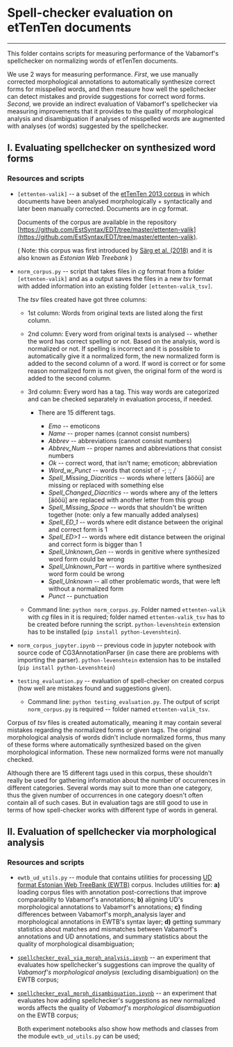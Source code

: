 # Spell-checker evaluation on etTenTen documents

---

This folder contains scripts for measuring performance of the Vabamorf's spellchecker on normalizing words of etTenTen documents.

We use 2 ways for measuring performance.
_First_, we use manually corrected morphological annotations to automatically synthesize correct forms for misspelled words, and then measure how well the  spellchecker can detect mistakes and provide suggestions for correct word forms.
_Second_, we provide an indirect evaluation of Vabamorf's spellchecker via measuring improvements that it provides to the quality of morphological analysis and disambiguation if analyses of misspelled words are augmented with analyses (of words) suggested by the spellchecker. 

## I. Evaluating spellchecker on synthesized word forms

### Resources and scripts

 * `[ettenten-valik]` -- a subset of the [etTenTen 2013 corpus](https://metashare.ut.ee/repository/browse/ettenten-korpus-toortekst/b564ca760de111e6a6e4005056b4002419cacec839ad4b7a93c3f7c45a97c55f) in which documents have been analysed morphologically + syntactically and later been manually corrected. Documents are in _cg_ format.
 
	Documents of the corpus are available in the repository [https://github.com/EstSyntax/EDT/tree/master/ettenten-valik](https://github.com/EstSyntax/EDT/tree/master/ettenten-valik).

	( Note: this corpus was first introduced by [Särg et al. \(2018\)](https://link.springer.com/chapter/10.1007/978-3-030-00794-2_18) and it is also known as _Estonian Web Treebank_ ) 

* `norm_corpus.py` -- script that takes files in _cg_ format from a folder  `[ettenten-valik]` and as a output saves the files in a new _tsv_ format with added information into an existing folder `[ettenten-valik_tsv]`.
	
	The _tsv_ files created have got three columns:
		
	- 1st column: Words from original texts are listed along the first column. 
	- 2nd column: Every word from original texts is analysed -- whether the word has correct spelling or not. Based on the analysis, word is normalized or not. If spelling is incorrect and it is possible to automatically give it a normalized form, the new normalized form is added to the second column of a word. If word is correct or for some reason normalized form is not given, the original form of the word is added to the second column.
	- 3rd column: Every word has a tag. This way words are categorized and can be checked separately in evaluation process, if needed.
		
		- There are 15 different tags. 
					
			- _Emo_ -- emoticons
			- _Name_ -- proper names (cannot consist numbers)
			- _Abbrev_ -- abbreviations (cannot consist numbers)
			- _Abbrev\_Num_ -- proper names and abbreviations that consist numbers
			- _Ok_ -- correct word, that isn't name; emoticon; abbreviation
			- _Word\_w\_Punct_ -- words that consist of _-_; _:_; _/_
			- _Spell\_Missing\_Diacritics_ -- words where letters [äöõü] are missing or replaced with something else
			- _Spell\_Changed\_Diacritics_ -- words where any of the letters [äöõü] are replaced with another letter from this group
			- _Spell\_Missing\_Space_ -- words that shouldn't be written together (note: only a few manually added analyses)
			- _Spell\_ED\_1_ -- words where edit distance between the original and correct form is 1
			- _Spell\_ED>1_ -- words where edit distance between the original and correct form is bigger than 1
			- _Spell\_Unknown\_Gen_ -- words in genitive where synthesized word form could be wrong
			- _Spell\_Unknown\_Part_ -- words in partitive where synthesized word form could be wrong
			- _Spell\_Unknown_ -- all other problematic words, that were left without a normalized form
			- _Punct_ -- punctuation
			

	- Command line: `python norm_corpus.py`. Folder named `ettenten-valik` with _cg_ files in it is required; folder named `ettenten-valik_tsv` has to be created before running the script. `python-levenshtein` extension has to be installed (`pip install python-Levenshtein`).

- `norm_corpus_jupyter.ipynb` -- previous code in jupyter notebook with source code of CG3AnnotationParser (in case there are problems with importing the parser). `python-levenshtein` extension has to be installed (`pip install python-Levenshtein`)

- `testing_evaluation.py` -- evaluation of spell-checker on created corpus (how well are mistakes found and suggestions given).
		
	- Command line: `python testing_evaluation.py`. The output of script `norm_corpus.py` is required -- folder named `ettenten-valik_tsv`.
	

Corpus of _tsv_ files is created automatically, meaning it may contain several mistakes regarding the normalized forms or given tags. The original morphological analysis of words didn't include normalized forms, thus many of these forms where automatically synthesized based on the given morphological information. These new normalized forms were not manually checked. 
	
Although there are 15 different tags used in this corpus, these shouldn't really be used for gathering information about the number of occurrences in different categories. Several words may suit to more than one category, thus the given number of occurrences in one category doesn't often contain all of such cases. But in evaluation tags are still good to use in terms of how spell-checker works with different type of words in general.



## II. Evaluation of spellchecker via morphological analysis

### Resources and scripts

 * `ewtb_ud_utils.py` -- module that contains utilities for processing [UD format Estonian Web TreeBank (EWTB)](https://github.com/UniversalDependencies/UD_Estonian-EWT/) corpus. Includes utilities for: **a)** loading corpus files with annotation post-corrections that improve comparability to Vabamorf's annotations; **b)** aligning UD's morphological annotations to Vabamorf's annotations; **c)** finding differences between Vabamorf's morph_analysis layer and morphological annotations in EWTB's syntax layer; **d)** getting summary statistics about matches and mismatches between Vabamorf's annotations and UD annotations, and summary statistics about the quality of morphological disambiguation;

 * [`spellchecker_eval_via_morph_analysis.ipynb`](spellchecker_eval_via_morph_analysis.ipynb) -- an experiment that evaluates how spellchecker's suggestions can improve the quality of _Vabamorf's morphological analysis_ (excluding disambiguation) on the EWTB corpus;

 * [`spellchecker_eval_morph_disambiguation.ipynb`](spellchecker_eval_morph_disambiguation.ipynb) -- an experiment that evaluates how adding spellchecker's suggestions as new normalized words affects the quality of _Vabamorf's morphological disambiguation_ on the EWTB corpus;
   
    Both experiment notebooks also show how methods and classes from the module `ewtb_ud_utils.py` can be used;